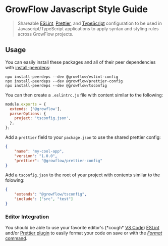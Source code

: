 # GrowFlow Javascript Style Guide

> Shareable [ESLint](https://eslint.org/), [Prettier](https://prettier.io/), and [TypeScript](https://www.typescriptlang.org/) configuration to be used in Javascript/TypeScript applications to apply syntax and styling rules across GrowFlow projects.

## Usage

You can easily install these packages and all of their peer dependencies with [install-peerdeps](https://www.npmjs.com/package/install-peerdeps):

```
npx install-peerdeps --dev @growflow/eslint-config
npx install-peerdeps --dev @growflow/prettier-config
npx install-peerdeps --dev @growflow/tsconfig
```

You can then create a `.eslintrc.js` file with content similar to the following:

```js
module.exports = {
  extends: ['@growflow'],
  parserOptions: {
    project: 'tsconfig.json',
  },
};
```

Add a `prettier` field to your `package.json` to use the shared prettier config:

```json
{
	"name": "my-cool-app",
	"version": "1.0.0",
	"prettier": "@growflow/prettier-config"
}
```

Add a `tsconfig.json` to the root of your project with contents similar to the folowing:

```json
{
	"extends": "@growflow/tsconfig",
	"include": ["src", "test"]
}
```

### Editor Integration

You should be able to use your favorite editor's (\*cough\* [VS Code](https://code.visualstudio.com/)) [ESLint](https://marketplace.visualstudio.com/items?itemName=dbaeumer.vscode-eslint) and/or [Prettier plugin](https://marketplace.visualstudio.com/items?itemName=esbenp.prettier-vscode) to easily format your code on save or with the [_Format_ command](https://code.visualstudio.com/docs/editor/codebasics#_formatting).
